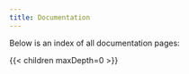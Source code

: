 ```yaml
---
title: Documentation
---
```


Below is an index of all documentation pages:

{{< children maxDepth=0 >}}

